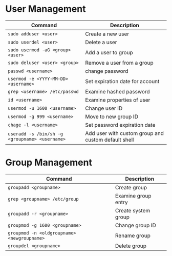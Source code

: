 # User Management

| Command | Description |
| --- | --- |
| `sudo adduser <user>` | Create a new user |
| `sudo userdel <user>` | Delete a user |
| `sudo usermod -aG <group> <user>` | Add a user to group |
| `sudo deluser <user> <group>` | Remove a user from a group |
| `passwd <username>` | change password |
| `usermod -e <YYYY-MM-DD> <username>` | Set expiration date for account |
| `grep <username> /etc/passwd` | Examine hashed password |
| `id <username>` | Examine properties of user |
| `usermod -u 1600 <username>` | Change user ID |
| `usermod -g 999 <username>` | Move to new group ID |
| `chage -l <username>` | Set password expiration date |
| `useradd -s /bin/sh -g <groupname> <username>` | Add user with custom group and custom default shell |

# Group Management

| Command | Description |
| --- | --- |
| `groupadd <groupname>` | Create group |
| `grep <groupname> /etc/group` | Examine group entry |
| `groupadd -r <groupname>` | Create system group |
| `groupmod -g 1600 <groupname>` | Change group ID |
| `groupmod -n <oldgroupname> <newgroupname>` | Rename group |
| `groupdel <groupname>` | Delete group |

